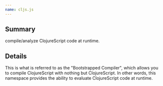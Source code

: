 ```yaml
---
name: cljs.js
---
```


## Summary

compile/analyze ClojureScript code at runtime.

## Details

This is what is referred to as the "Bootstrapped Compiler", which allows
you to compile ClojureScript with nothing but ClojureScript.  In other
words, this namespace provides the ability to evaluate ClojureScript
code at runtime.
